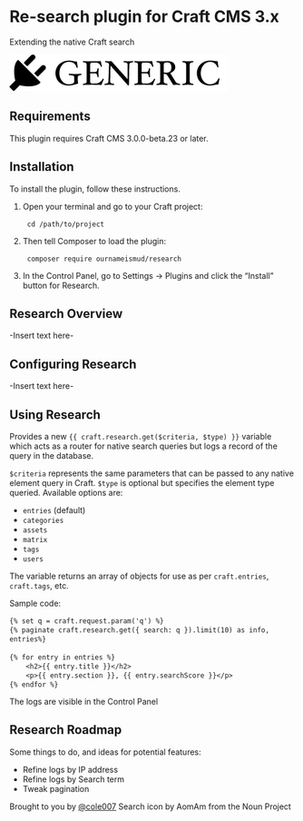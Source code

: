 # Re-search plugin for Craft CMS 3.x

Extending the native Craft search

![Screenshot](resources/img/plugin-logo.png)

## Requirements

This plugin requires Craft CMS 3.0.0-beta.23 or later.

## Installation

To install the plugin, follow these instructions.

1. Open your terminal and go to your Craft project:

        cd /path/to/project

2. Then tell Composer to load the plugin:

        composer require ournameismud/research

3. In the Control Panel, go to Settings → Plugins and click the “Install” button for Research.

## Research Overview

-Insert text here-

## Configuring Research

-Insert text here-

## Using Research


Provides a new `{{ craft.research.get($criteria, $type) }}` variable which acts as a router for native search queries but logs a record of the query in the database.

`$criteria` represents the same parameters that can be passed to any native element query in Craft.
`$type` is optional but specifies the element type queried. Available options are:

- `entries` (default)
- `categories`
- `assets`
- `matrix`
- `tags`
- `users`

The variable returns an array of objects for use as per `craft.entries`, `craft.tags`, etc.

Sample code:

```
{% set q = craft.request.param('q') %}
{% paginate craft.research.get({ search: q }).limit(10) as info, entries%}

{% for entry in entries %}
	<h2>{{ entry.title }}</h2>
	<p>{{ entry.section }}, {{ entry.searchScore }}</p>
{% endfor %}
```

The logs are visible in the Control Panel

## Research Roadmap

Some things to do, and ideas for potential features:

* Refine logs by IP address
* Refine logs by Search term
* Tweak pagination

Brought to you by [@cole007](http://ournameismud.co.uk/)
Search icon by AomAm from the Noun Project